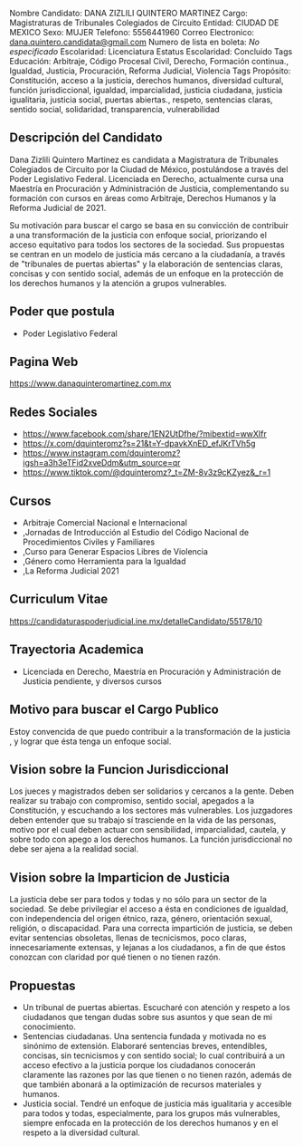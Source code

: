 Nombre Candidato: DANA ZIZLILI QUINTERO MARTINEZ
Cargo: Magistraturas de Tribunales Colegiados de Circuito
Entidad: CIUDAD DE MEXICO
Sexo: MUJER
Telefono: 5556441960
Correo Electronico: dana.quintero.candidata@gmail.com
Numero de lista en boleta: *No especificado*
Escolaridad: Licenciatura
Estatus Escolaridad: Concluido
Tags Educación: Arbitraje, Código Procesal Civil, Derecho, Formación continua., Igualdad, Justicia, Procuración, Reforma Judicial, Violencia
Tags Propósito: Constitución, acceso a la justicia, derechos humanos, diversidad cultural, función jurisdiccional, igualdad, imparcialidad, justicia ciudadana, justicia igualitaria, justicia social, puertas abiertas., respeto, sentencias claras, sentido social, solidaridad, transparencia, vulnerabilidad


## Descripción del Candidato 

Dana Zizlili Quintero Martinez es candidata a Magistratura de Tribunales Colegiados de Circuito por la Ciudad de México, postulándose a través del Poder Legislativo Federal. Licenciada en Derecho, actualmente cursa una Maestría en Procuración y Administración de Justicia, complementando su formación con cursos en áreas como Arbitraje, Derechos Humanos y la Reforma Judicial de 2021.

Su motivación para buscar el cargo se basa en su convicción de contribuir a una transformación de la justicia con enfoque social, priorizando el acceso equitativo para todos los sectores de la sociedad. Sus propuestas se centran en un modelo de justicia más cercano a la ciudadanía, a través de "tribunales de puertas abiertas" y la elaboración de sentencias claras, concisas y con sentido social, además de un enfoque en la protección de los derechos humanos y la atención a grupos vulnerables.


## Poder que postula

- Poder Legislativo Federal


## Pagina Web

https://www.danaquinteromartinez.com.mx


## Redes Sociales

- https://www.facebook.com/share/1EN2UtDfhe/?mibextid=wwXIfr
- https://x.com/dquinteromz?s=21&t=Y-dpavkXnED_efJKrTVh5g
- https://www.instagram.com/dquinteromz?igsh=a3h3eTFid2xveDdm&utm_source=qr
- https://www.tiktok.com/@dquinteromz?_t=ZM-8v3z9cKZyez&_r=1


## Cursos

- Arbitraje Comercial Nacional e Internacional
- ,Jornadas de Introducción al Estudio del Código Nacional de Procedimientos Civiles y Familiares
- ,Curso para Generar Espacios Libres de Violencia
- ,Género como Herramienta para la Igualdad
- ,La Reforma Judicial 2021


## Curriculum Vitae

https://candidaturaspoderjudicial.ine.mx/detalleCandidato/55178/10


## Trayectoria Academica

- Licenciada en Derecho, Maestría en Procuración y Administración de Justicia pendiente, y diversos cursos


## Motivo para buscar el Cargo Publico

Estoy convencida de que puedo contribuir a la transformación de la justicia , y lograr que ésta tenga un enfoque social.


## Vision sobre la Funcion Jurisdiccional

Los jueces y magistrados deben ser solidarios y cercanos a la gente. Deben realizar su trabajo con compromiso, sentido social, apegados a la Constitución, y escuchando a los sectores más vulnerables. Los juzgadores deben entender que su trabajo sí trasciende en la vida de las personas, motivo por el cual deben actuar con sensibilidad, imparcialidad, cautela, y sobre todo con apego a los derechos humanos. La función jurisdiccional no debe ser ajena a la realidad social.


## Vision sobre la Imparticion de Justicia

La justicia debe ser para todos y todas y no sólo para un sector de la sociedad. Se debe privilegiar el acceso a ésta en condiciones de igualdad, con independencia del origen étnico, raza, género, orientación sexual, religión, o discapacidad. Para una correcta impartición de justicia, se deben evitar sentencias obsoletas, llenas de tecnicismos, poco claras, innecesariamente extensas, y lejanas a los ciudadanos, a fin de que éstos conozcan con claridad por qué tienen o no tienen razón.


## Propuestas

- Un tribunal de puertas abiertas. Escucharé con atención y respeto a los ciudadanos que tengan dudas sobre sus asuntos y que sean de mi conocimiento.
- Sentencias ciudadanas. Una sentencia fundada y motivada no es sinónimo de extensión. Elaboraré sentencias breves, entendibles, concisas, sin tecnicismos y con sentido social; lo cual contribuirá a un acceso efectivo a la justicia porque los ciudadanos conocerán claramente las razones por las que tienen o no tienen razón, además de que también abonará a la optimización de recursos materiales y humanos.
- Justicia social. Tendré un enfoque de justicia más igualitaria y accesible para todos y todas, especialmente, para los grupos más vulnerables, siempre enfocada en la protección de los derechos humanos y en el respeto a la diversidad cultural.

